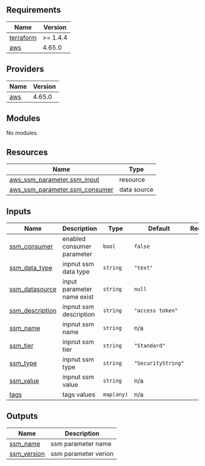 <!-- BEGIN_TF_DOCS -->
## Requirements

| Name | Version |
|------|---------|
| <a name="requirement_terraform"></a> [terraform](#requirement\_terraform) | >= 1.4.4 |
| <a name="requirement_aws"></a> [aws](#requirement\_aws) | 4.65.0 |

## Providers

| Name | Version |
|------|---------|
| <a name="provider_aws"></a> [aws](#provider\_aws) | 4.65.0 |

## Modules

No modules.

## Resources

| Name | Type |
|------|------|
| [aws_ssm_parameter.ssm_input](https://registry.terraform.io/providers/hashicorp/aws/4.65.0/docs/resources/ssm_parameter) | resource |
| [aws_ssm_parameter.ssm_consumer](https://registry.terraform.io/providers/hashicorp/aws/4.65.0/docs/data-sources/ssm_parameter) | data source |

## Inputs

| Name | Description | Type | Default | Required |
|------|-------------|------|---------|:--------:|
| <a name="input_ssm_consumer"></a> [ssm\_consumer](#input\_ssm\_consumer) | enabled consumer parameter | `bool` | `false` | no |
| <a name="input_ssm_data_type"></a> [ssm\_data\_type](#input\_ssm\_data\_type) | inpnut ssm data type | `string` | `"text"` | no |
| <a name="input_ssm_datasource"></a> [ssm\_datasource](#input\_ssm\_datasource) | input parameter name exist | `string` | `null` | no |
| <a name="input_ssm_description"></a> [ssm\_description](#input\_ssm\_description) | inpnut ssm description | `string` | `"access token"` | no |
| <a name="input_ssm_name"></a> [ssm\_name](#input\_ssm\_name) | inpnut ssm name | `string` | n/a | yes |
| <a name="input_ssm_tier"></a> [ssm\_tier](#input\_ssm\_tier) | inpnut ssm tier | `string` | `"Standard"` | no |
| <a name="input_ssm_type"></a> [ssm\_type](#input\_ssm\_type) | inpnut ssm type | `string` | `"SecurityString"` | no |
| <a name="input_ssm_value"></a> [ssm\_value](#input\_ssm\_value) | inpnut ssm value | `string` | n/a | yes |
| <a name="input_tags"></a> [tags](#input\_tags) | tags values | `map(any)` | n/a | yes |

## Outputs

| Name | Description |
|------|-------------|
| <a name="output_ssm_name"></a> [ssm\_name](#output\_ssm\_name) | ssm parameter name |
| <a name="output_ssm_version"></a> [ssm\_version](#output\_ssm\_version) | ssm parameter verion |
<!-- END_TF_DOCS -->